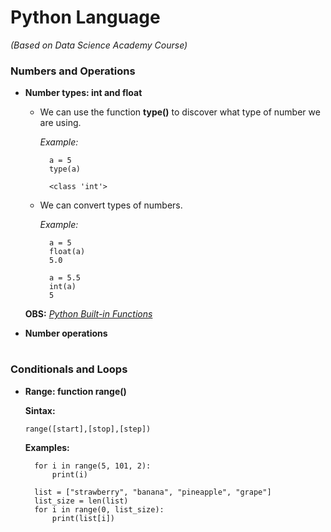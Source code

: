 # Python Language
_(Based on Data Science Academy Course)_

### Numbers and Operations

- **Number types: int and float**

  - We can use the function **type()** to discover what type of number we are using.

    _Example:_

    ```
      a = 5
      type(a)

      <class 'int'>
    ```

  - We can convert types of numbers.

    _Example:_

    ```
      a = 5
      float(a)
      5.0

      a = 5.5
      int(a)
      5
    ```

  **OBS:** [_Python Built-in Functions_](https://docs.python.org/3.3/library/functions.html)

- **Number operations**

#

### Conditionals and Loops

- **Range: function range()**

  **Sintax:**

    `range([start],[stop],[step])`

  **Examples:**

    ```
      for i in range(5, 101, 2):
          print(i)
    ```

    ```
      list = ["strawberry", "banana", "pineapple", "grape"]
      list_size = len(list)
      for i in range(0, list_size):
          print(list[i])
    ```      
